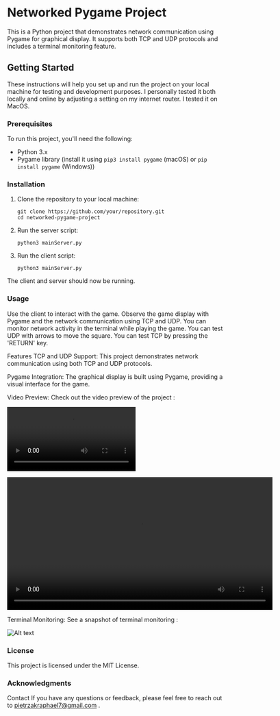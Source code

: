 # Networked Pygame Project

This is a Python project that demonstrates network communication using Pygame for graphical display. It supports both TCP and UDP protocols and includes a terminal monitoring feature.

## Getting Started

These instructions will help you set up and run the project on your local machine for testing and development purposes. I personally tested it both locally and online by adjusting a setting on my internet router. I tested it on MacOS. 



### Prerequisites

To run this project, you'll need the following:

- Python 3.x
- Pygame library (install it using `pip3 install pygame` (macOS) or `pip install pygame` (Windows))

### Installation

1. Clone the repository to your local machine:

   ```shell
   git clone https://github.com/your/repository.git
   cd networked-pygame-project
    ```

2. Run the server script:

    ```shell
    python3 mainServer.py
    ```

3. Run the client script:

    ```shell
    python3 mainServer.py
    ```


The client and server should now be running.

### Usage

Use the client to interact with the game.
Observe the game display with Pygame and the network communication using TCP and UDP.
You can monitor network activity in the terminal while playing the game.
You can test UDP with arrows to move the square. You can test TCP by pressing the 'RETURN' key. 

Features
TCP and UDP Support: This project demonstrates network communication using both TCP and UDP protocols.

Pygame Integration: The graphical display is built using Pygame, providing a visual interface for the game.

Video Preview: Check out the video preview of the project :

![](recording_network_preview.mov)


<video width="620" height="310" controls>
  <source src="recording_network_preview.mov" type="video/mp4">
</video>

Terminal Monitoring: See a snapshot of terminal monitoring :

![Alt text](<terminal preview.png>)


### License
This project is licensed under the MIT License.

### Acknowledgments
Contact
If you have any questions or feedback, please feel free to reach out to pietrzakraphael7@gmail.com .

